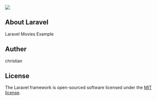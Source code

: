 ![](img/themdb.png)

## About Laravel

Laravel Movies Example

## Auther
christian

## License

The Laravel framework is open-sourced software licensed under the [MIT license](https://opensource.org/licenses/MIT).
